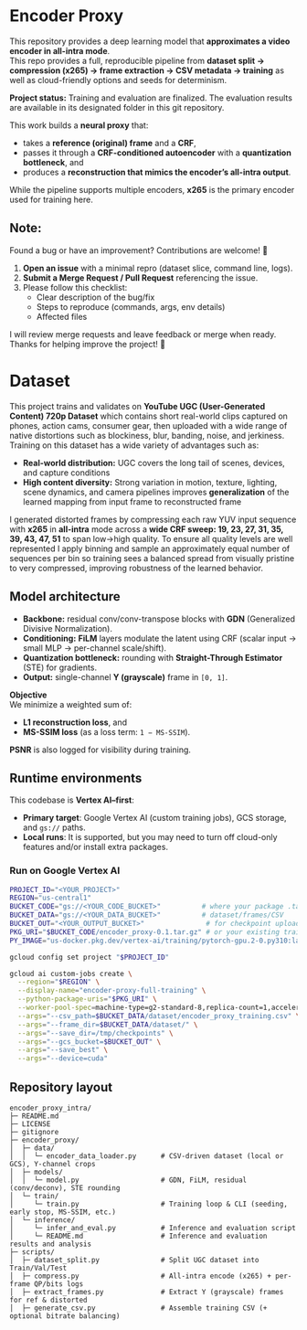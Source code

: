 # Encoder Proxy

This repository provides a deep learning model that **approximates a video encoder in all-intra mode**.  
This repo provides a full, reproducible pipeline from **dataset split → compression (x265) → frame extraction → CSV metadata → training** as well as cloud-friendly options and seeds for determinism.

**Project status:** Training and evaluation are finalized. The evaluation results are available in its designated folder in this git repository.

This work builds a **neural proxy** that:
- takes a **reference (original) frame** and a **CRF**,
- passes it through a **CRF-conditioned autoencoder** with a **quantization bottleneck**, and
- produces a **reconstruction that mimics the encoder’s all-intra output**.

While the pipeline supports multiple encoders, **x265** is the primary encoder used for training here.

## Note: 
Found a bug or have an improvement? Contributions are welcome! 🙌
1. **Open an issue** with a minimal repro (dataset slice, command line, logs).
2. **Submit a Merge Request / Pull Request** referencing the issue.
3. Please follow this checklist:
   - Clear description of the bug/fix
   - Steps to reproduce (commands, args, env details)
   - Affected files

I will review merge requests and leave feedback or merge when ready. Thanks for helping improve the project! 🚀

# Dataset
This project trains and validates on **YouTube UGC (User-Generated Content) 720p Dataset** which contains short real-world clips captured on phones, action cams, consumer gear, then uploaded with a wide range of native distortions such as blockiness, blur, banding, noise, and jerkiness. Training on this dataset has a wide variety of advantages such as:
- **Real-world distribution:** UGC covers the long tail of scenes, devices, and capture conditions
- **High content diversity:** Strong variation in motion, texture, lighting, scene dynamics, and camera pipelines improves **generalization** of the learned mapping from input frame to reconstructed frame

 I generated distorted frames by compressing each raw YUV input sequence with **x265** in **all-intra** mode across a **wide CRF sweep: 19, 23, 27, 31, 35, 39, 43, 47, 51** to span low→high quality. To ensure all quality levels are well represented I apply binning and sample an approximately equal number of sequences per bin so training sees a balanced spread from visually pristine to very compressed, improving robustness of the learned behavior.

## Model architecture

- **Backbone:** residual conv/conv-transpose blocks with **GDN** (Generalized Divisive Normalization).
- **Conditioning:** **FiLM** layers modulate the latent using CRF (scalar input → small MLP → per-channel scale/shift).
- **Quantization bottleneck:** rounding with **Straight-Through Estimator** (STE) for gradients.
- **Output:** single-channel **Y (grayscale)** frame in `[0, 1]`.

**Objective**  
We minimize a weighted sum of:
- **L1 reconstruction loss**, and
- **MS-SSIM loss** (as a loss term: `1 − MS-SSIM`).

**PSNR** is also logged for visibility during training.

## Runtime environments

This codebase is **Vertex AI–first**:

- **Primary target**: Google Vertex AI (custom training jobs), GCS storage, and `gs://` paths.
- **Local runs**: It is supported, but you may need to turn off cloud-only features and/or install extra packages.

### Run on Google Vertex AI

```bash
PROJECT_ID="<YOUR_PROJECT>"
REGION="us-central1"
BUCKET_CODE="gs://<YOUR_CODE_BUCKET>"          # where your package .tar.gz lives
BUCKET_DATA="gs://<YOUR_DATA_BUCKET>"          # dataset/frames/CSV
BUCKET_OUT="<YOUR_OUTPUT_BUCKET>"               # for checkpoint uploads
PKG_URI="$BUCKET_CODE/encoder_proxy-0.1.tar.gz" # or your existing trainer-0.1.tar.gz
PY_IMAGE="us-docker.pkg.dev/vertex-ai/training/pytorch-gpu.2-0.py310:latest"

gcloud config set project "$PROJECT_ID"

gcloud ai custom-jobs create \
  --region="$REGION" \
  --display-name="encoder-proxy-full-training" \
  --python-package-uris="$PKG_URI" \
  --worker-pool-spec=machine-type=g2-standard-8,replica-count=1,accelerator-type=NVIDIA_L4,accelerator-count=1,executor-image-uri="$PY_IMAGE",python-module=encoder_proxy.train.task \
  --args="--csv_path=$BUCKET_DATA/dataset/encoder_proxy_training.csv" \
  --args="--frame_dir=$BUCKET_DATA/dataset/" \
  --args="--save_dir=/tmp/checkpoints" \
  --args="--gcs_bucket=$BUCKET_OUT" \
  --args="--save_best" \
  --args="--device=cuda"
```

## Repository layout
```text
encoder_proxy_intra/
├─ README.md
├─ LICENSE
├─ gitignore
├─ encoder_proxy/
│  ├─ data/
│  │  └─ encoder_data_loader.py      # CSV-driven dataset (local or GCS), Y-channel crops
│  ├─ models/
│  │  └─ model.py                    # GDN, FiLM, residual (conv/deconv), STE rounding
│  └─ train/
│     └─ train.py                    # Training loop & CLI (seeding, early stop, MS-SSIM, etc.)
│  └─ inference/
│     └─ infer_and_eval.py           # Inference and evaluation script
│     └─ README.md                   # Inference and evaluation results and analysis
├─ scripts/
│  ├─ dataset_split.py               # Split UGC dataset into Train/Val/Test
│  ├─ compress.py                    # All-intra encode (x265) + per-frame QP/bits logs
│  ├─ extract_frames.py              # Extract Y (grayscale) frames for ref & distorted
│  ├─ generate_csv.py                # Assemble training CSV (+ optional bitrate balancing)
```
